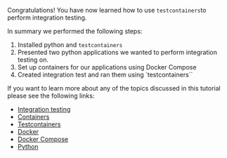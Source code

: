Congratulations! You have now learned how to use `testcontainers`to perform integration testing.

In summary we performed the following steps:
1. Installed python and `testcontainers`
2. Presented two python applications we wanted to perform integration testing on.
3. Set up containers for our applications using Docker Compose
4. Created integration test and ran them using `testcontainers``

If you want to learn more about any of the topics discussed in this tutorial please see the following links:

* [Integration testing](https://en.wikipedia.org/wiki/Integration_testing)
* [Containers](https://en.wikipedia.org/wiki/OS-level_virtualization)
* [Testcontainers](https://testcontainers-python.readthedocs.io/en/latest/)
* [Docker](https://docs.docker.com/get-started/overview/)
* [Docker Compose](https://docs.docker.com/compose/)
* [Python](https://www.python.org/about/)
